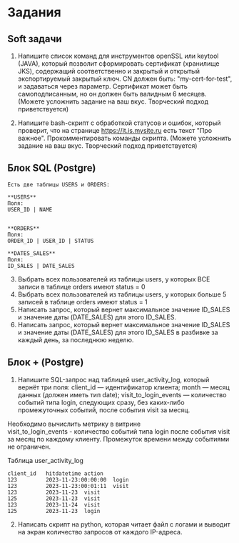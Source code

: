 # Задания

## Soft задачи

1. Напишите список команд для инструментов openSSL или keytool (JAVA), который позволит сформировать сертификат (хранилище JKS), содержащий соответственно и закрытый и открытый экспортируемый закрытый ключ. CN должен быть: "my-cert-for-test", и задаваться через параметр. Сертификат может быть самоподписанным, но он должен быть валидным 6 месяцев. (Можете усложнить задание на ваш вкус. Творческий подход приветствуется)

2. Напишите bash-скрипт с обработкой статусов и ошибок, который проверит, что на странице https://it.is.mysite.ru есть текст "Про важное". Прокомментировать команды скрипта. (Можете усложнить задание на ваш вкус. Творческий подход приветствуется)


## Блок SQL (Postgre)

```
Есть две таблицы USERS и ORDERS:

**USERS**
Поля:
USER_ID | NAME


**ORDERS**
Поля:
ORDER_ID | USER_ID | STATUS

**DATES_SALES**
Поля:
ID_SALES | DATE_SALES

```

3. Выбрать всех пользователей из таблицы users, у которых ВСЕ записи в таблице orders имеют status = 0
4. Выбрать всех пользователей из таблицы users, у которых больше 5 записей в таблице orders имеют status = 1
5. Написать запрос, который вернет максимальное значение ID_SALES и значение даты (DATE_SALES) для этого ID_SALES.
6. Написать запрос, который вернет максимальное значение ID_SALES и значение даты (DATE_SALES) для этого ID_SALES в разбивке за каждый день, за последнюю неделю.

## Блок + (Postgre)

1) Напишите SQL-запрос над таблицей user_activity_log, который вернёт три поля: 
client_id — идентификатор клиента;
month — месяц данных (должен иметь тип date);
visit_to_login_events — количество событий типа login, следующих сразу, 
без каких-либо промежуточных событий, после события visit за месяц.
 
Необходимо вычислить метрику в витрине  
visit_to_login_events - количество событий типа login после события visit за месяц по каждому клиенту. 
Промежуток времени между событиями не ограничен.
 
Таблица user_activity_log
```
client_id   hitdatetime action
123         2023-11-23:00:00:00  login
123         2023-11-23:00:01:11  visit
123         2023-11-23  visit
125         2023-11-23  visit
123         2023-11-24  visit
125         2023-11-23  login
```
2) Написать скрипт на python, которая читает файл с логами и выводит на экран количество запросов от каждого IP-адреса.
